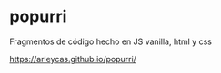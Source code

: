 # popurri
Fragmentos de código hecho en JS vanilla, html y css

https://arleycas.github.io/popurri/
